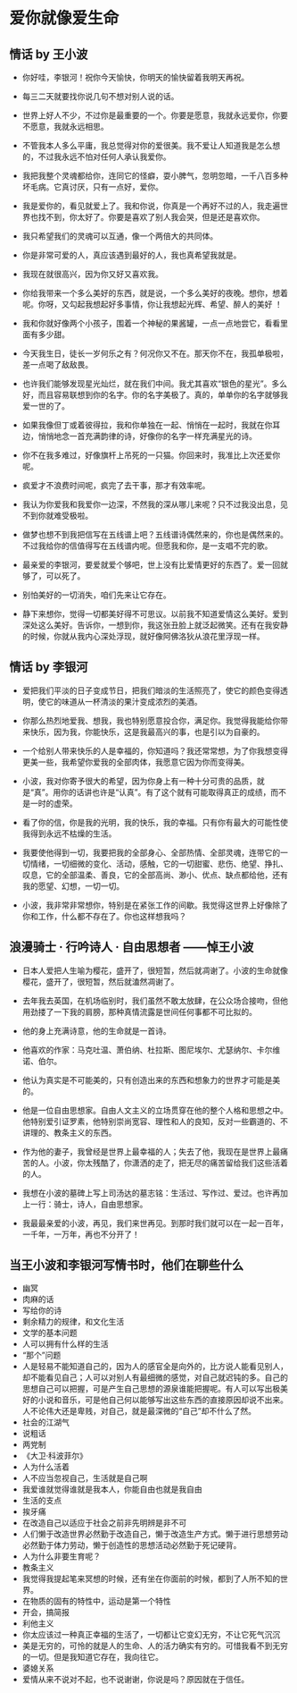 # 爱你就像爱生命

## 情话 by 王小波

- 你好哇，李银河！祝你今天愉快，你明天的愉快留着我明天再祝。
- 每三二天就要找你说几句不想对别人说的话。
- 世界上好人不少，不过你是最重要的一个。你要是愿意，我就永远爱你，你要不愿意，我就永远相思。
- 不管我本人多么平庸，我总觉得对你的爱很美。我不爱让人知道我是怎么想的，不过我永远不怕对任何人承认我爱你。
- 我把我整个灵魂都给你，连同它的怪癖，耍小脾气，忽明忽暗，一千八百多种坏毛病。它真讨厌，只有一点好，爱你。

- 我是爱你的，看见就爱上了。我和你说，你真是一个再好不过的人，我走遍世界也找不到，你太好了。你要是喜欢了别人我会哭，但是还是喜欢你。
- 我只希望我们的灵魂可以互通，像一个两倍大的共同体。
- 你是非常可爱的人，真应该遇到最好的人，我也真希望我就是。
- 我现在就很高兴，因为你又好又喜欢我。
- 你给我带来一个多么美好的东西，就是说，一个多么美好的夜晚。想你，想着呢。你呀，又勾起我想起好多事情，你让我想起光辉、希望、醉人的美好 ！
- 我和你就好像两个小孩子，围着一个神秘的果酱罐，一点一点地尝它，看看里面有多少甜。
- 今天我生日，徒长一岁何乐之有？何况你又不在。那天你不在，我孤单极啦，差一点喝了敌敌畏。
- 也许我们能够发现星光灿烂，就在我们中间。我尤其喜欢“银色的星光”。多么好，而且容易联想到你的名字。你的名字美极了。真的，单单你的名字就够我爱一世的了。
- 如果我像但丁或着彼得拉，我和你单独在一起、悄悄在一起时，我就在你耳边，悄悄地念一首充满韵律的诗，好像你的名字一样充满星光的诗。
- 你不在我多难过，好像旗杆上吊死的一只猫。你回来时，我准比上次还爱你呢。
- 疯爱才不浪费时间呢，疯完了去干事，那才有效率呢。
- 我认为你爱我和我爱你一边深，不然我的深从哪儿来呢？只不过我没出息，见不到你就难受极啦。
- 做梦也想不到我把信写在五线谱上吧？五线谱诗偶然来的，你也是偶然来的。不过我给你的信值得写在五线谱内呢。但愿我和你，是一支唱不完的歌。
- 最亲爱的李银河，要爱就爱个够吧，世上没有比爱情更好的东西了。爱一回就够了，可以死了。
- 别怕美好的一切消失，咱们先来让它存在。
- 静下来想你，觉得一切都美好得不可思议。以前我不知道爱情这么美好。爱到深处这么美好。告诉你，一想到你，我这张丑脸上就泛起微笑。还有在我安静的时候，你就从我内心深处浮现，就好像阿佛洛狄从浪花里浮现一样。





## 情话 by 李银河

- 爱把我们平淡的日子变成节日，把我们暗淡的生活照亮了，使它的颜色变得透明，使它的味道从一杯清淡的果汁变成浓烈的美酒。
- 你那么热烈地爱我、想我，我也特别愿意投合你，满足你。我觉得我能给你带来快乐，因为我，你能快乐，这是我最高兴的事，也是引以为自豪的。
- 一个给别人带来快乐的人是幸福的，你知道吗？我还常常想，为了你我想变得更美一些，我希望你爱我的全部肉体，我愿意它因为你而变得美。
- 小波，我对你寄予很大的希望，因为你身上有一种十分可贵的品质，就是“真”。用你的话讲也许是“认真”。有了这个就有可能取得真正的成绩，而不是一时的虚荣。
- 看了你的信，你是我的光明，我的快乐，我的幸福。只有你有最大的可能性使我得到永远不枯燥的生活。

- 我要使他得到一切，我要把我的全部身心、全部热情、全部灵魂，连带它的一切情绪，一切细微的变化、活动，感触，它的一切甜蜜、悲伤、绝望、挣扎、叹息，它的全部温柔、善良，它的全部高尚、渺小、优点、缺点都给他，还有我的愿望、幻想，一切一切。
- 小波，我非常非常想你，特别是在紧张工作的间歇。我觉得这世界上好像除了你和工作，什么都不存在了。你也这样想我吗？



## 浪漫骑士 · 行吟诗人 · 自由思想者   ——悼王小波

- 日本人爱把人生喻为樱花，盛开了，很短暂，然后就凋谢了。小波的生命就像樱花，盛开了，很短暂，然后就溘然凋谢了。
- 去年我去英国，在机场临别时，我们虽然不敢太放肆，在公众场合接吻，但他用劲搂了一下我的肩膀，那种真情流露是世间任何事都不可比拟的。
- 他的身上充满诗意，他的生命就是一首诗。
- 他喜欢的作家：马克吐温、萧伯纳、杜拉斯、图尼埃尔、尤瑟纳尔、卡尔维诺、伯尔。
- 他认为真实是不可能美的，只有创造出来的东西和想象力的世界才可能是美的。
- 他是一位自由思想家。自由人文主义的立场贯穿在他的整个人格和思想之中。他特别爱引证罗素，他特别崇尚宽容、理性和人的良知，反对一些霸道的、不讲理的、教条主义的东西。
- 作为他的妻子，我曾经是世界上最幸福的人；失去了他，我现在是世界上最痛苦的人。小波，你太残酷了，你潇洒的走了，把无尽的痛苦留给我们这些活着的人。
- 我想在小波的墓碑上写上司汤达的墓志铭：生活过、写作过、爱过。也许再加上一行：骑士，诗人，自由思想家。

- 我最最亲爱的小波，再见，我们来世再见。到那时我们就可以在一起一百年，一千年，一万年，再也不分开了！



## 当王小波和李银河写情书时，他们在聊些什么

- 幽冥
- 肉麻的话
- 写给你的诗
- 剩余精力的规律，和文化生活
- 文学的基本问题
- 人可以拥有什么样的生活
- “那个”问题
- 人是轻易不能知道自己的，因为人的感官全是向外的，比方说人能看见别人，却不能看见自己；人可以对别人有最细微的感觉，对自己就迟钝的多。自己的思想自己可以把握，可是产生自己思想的源泉谁能把握呢。有人可以写出极美好的小说和音乐，可是他自己何以能够写出这些东西的直接原因却说不出来。人不论伟大还是卑贱，对自己，就是最深微的“自己”却不什么了然。
- 社会的江湖气
- 说粗话
- 两党制
- 《大卫·科波菲尔》
- 人为什么活着
- 人不应当忽视自己，生活就是自己啊
- 我爱谁就觉得谁就是我本人，你能自由也就是我自由
- 生活的支点
- 挨牙痛
- 在改造自己以适应于社会之前非先明辨是非不可
- 人们懒于改造世界必然勤于改造自己，懒于改造生产方式。懒于进行思想劳动必然勤于体力劳动，懒于创造性的思想活动必然勤于死记硬背。
- 人为什么非要生育呢？
- 教条主义
- 我觉得我提起笔来冥想的时候，还有坐在你面前的时候，都到了人所不知的世界。
- 在物质的固有的特性中，运动是第一个特性
- 开会，搞简报
- 利他主义
- 你太应该过一种真正幸福的生活了，一切都让它变幻无穷，不让它死气沉沉
- 美是无穷的，可怜的就是人的生命、人的活力确实有穷的。可惜我看不到无穷的一切。但是我知道它存在，我向往它。
- 婆媳关系
- 爱情从来不说对不起，也不说谢谢，你说是吗？原因就在于信任。

